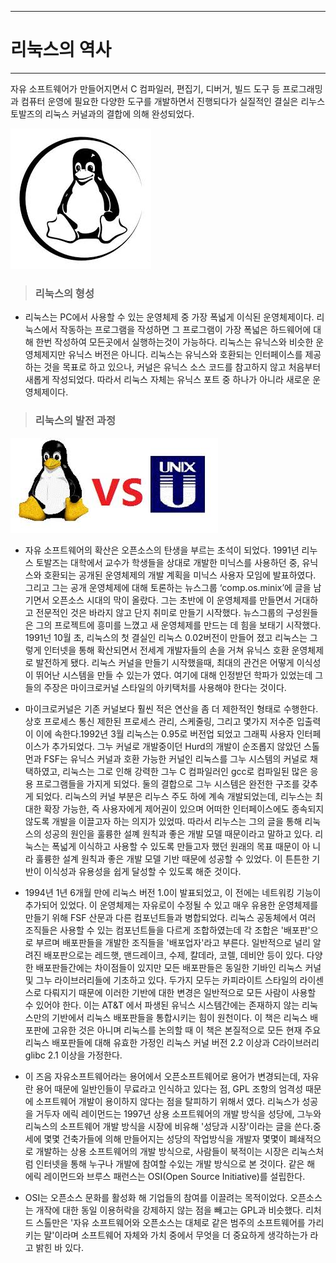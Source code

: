 
---

# 리눅스의 역사

---

자유 소프트웨어가 만들어지면서 C 컴파일러, 편집기, 디버거, 빌드 도구 등 프로그래밍과 컴퓨터 운영에 필요한 다양한 도구를 개발하면서 진행되다가 실질적인 결실은 리누스 토발즈의 리눅스 커널과의 결합에 의해 완성되었다.

![](/assets/Linux.png)

> ### 리눅스의 형성

* 리눅스는 PC에서 사용할 수 있는 운영체제 중 가장 폭넓게 이식된 운영체제이다. 리눅스에서 작동하는 프로그램을 작성하면 그 프로그램이 가장 폭넓은 하드웨어에 대해 한번 작성하여 모든곳에서 실행하는것이 가능하다. 리눅스는 유닉스와 비슷한 운영체제지만 유닉스 버전은 아니다. 리눅스는 유닉스와 호환되는 인터페이스를 제공하는 것을 목표로 하고 있으나, 커널은 유닉스 소스 코드를 참고하지 않고 처음부터 새롭게 작성되었다. 따라서 리눅스 자체는 유닉스 포트 중 하나가 아니라 새로운 운영체제이다.

> ### 리눅스의 발전 과정

![](/assets/vs.png)

* 자유 소프트웨어의 확산은 오픈소스의 탄생을 부르는 초석이 되었다. 1991년 리누스 토발즈는 대학에서 교수가 학생들을 상대로 개발한 미닉스를 사용하던 중, 유닉스와 호환되는 공개된 운영체제의 개발 계획을 미닉스 사용자 모임에 발표하였다. 그리고 그는 공개 운영체제에 대해 토론하는 뉴스그룹 ‘comp.os.minix’에 글을 남기면서 오픈소스 시대의 막이 올랐다. 그는 초반에 이 운영체제를 만들면서 거대하고 전문적인 것은 바라지 않고 단지 취미로 만들기 시작했다. 뉴스그룹의 구성원들은 그의 프로젝트에 흥미를 느꼈고 새 운영체제를 만드는 데 힘을 보태기 시작했다. 1991넌 10월 초, 리눅스의 첫 결실인 리눅스 0.02버전이 만들어 졌고 리눅스는 그렇게 인터넷을 통해 확산되면서 전세계 개발자들의 손을 거쳐 유닉스 호환 운영체제로 발전하게 됐다. 리눅스 커널을 만들기 시작했을때, 최대의 관건은 어떻게 이식성이 뛰어난 시스템을 만들 수 있는가 였다. 여기에 대해 인정받던 학파가 있었는데 그들의 주장은 마이크로커널 스타일의 아키택처를 사용해야 한다는 것이다.

* 마이크로커널은 기존 커널보다 훨씬 적은 연산을 좀 더 제한적인 형태로 수행한다. 상호 프로세스 통신 제한된 프로세스 관리, 스케줄링, 그리고 몇가지 저수준 입출력이 이에 속한다.1992년 3월 리눅스는 0.95로 버전업 되었고 그래픽 사용자 인터페이스가 추가되었다. 그누 커널로 개발중이던 Hurd의 개발이 순조롭지 않았던 스톨먼과 FSF는 유닉스 커널과 호환 가능한 커널인 리눅스를 그누 시스템의 커널로 채택하였고, 리눅스는 그로 인해 강력한 그누 C 컴파일러인 gcc로 컴파일된 많은 응용 프로그램들을 가지게 되었다. 둘의 결합으로 그누 시스템은 완전한 구조를 갖추게 되었다. 리눅스의 커널 부분은 리누스 주도 하에 계속 개발되었는데, 리누스는 최대한 확장 가능한, 즉 사용자에게 제어권이 있으며 어떠한 인터페이스에도 종속되지 않도록 개발을 이끌고자 하는 의지가 있었따. 따라서 리누스는 그의 글을 통해 리눅스의 성공의 원인을 훌륭한 설꼐 원칙과 좋은 개발 모델 때문이라고 말하고 있다. 리눅스는 폭넓게 이식하고 사용할 수 있도록 만들고자 했던 원래의 목표 때문이 아 니라 훌륭한 설계 원칙과 좋은 개발 모델 기반 때문에 성공할 수 있었다. 이 튼튼한 기반이 이식성과 유용성을 쉽게 달성할 수 있도록 해준 것이다.

* 1994년 1년 6개월 만에 리눅스 버전 1.0이 발표되었고, 이 전에는 네트워킹 기능이 추가되어 있었다. 이 운영체제는 자유로이 수정될 수 있고 매우 유용한 운영체제를 만들기 위해 FSF 산문과 다른 컴포넌트들과 병합되었다. 리눅스 공동체에서 여러 조직들은 사용할 수 있는 컴포넌트들을 다르게 조합하였는데 각 조합은 '배포판'으로 부르며 배포판들을 개발한 조직들을 '배포업자'라고 부른다. 일반적으로 널리 알려진 배포판으로는 레드햇, 맨드레이크, 수제, 칼데라, 코렐, 데비안 등이 있다. 다양한 배포판들간에는 차이점들이 있지만 모든 배포판들은 동일한 기바인 리눅스 커널 및 그누 라이브러리들에 기초하고 있다. 두가지 모두는 카피라이트 스타일의 라이센스로 다뤄지기 때문에 이러한 기반에 대한 변경은 일반적으로 모든 사람이 사용할 수 있어야 한다. 이는 AT&T 에서 파생된 유닉스 시스템간에는 존재하지 않는 리눅스만의 기반에서 리눅스 배포판들을 통합시키는 힘이 원천이다. 이 책은 리눅스 배포판에 고유한 것은 아니며 리눅스를 논의할 때 이 책은 본질적으로 모든 현재 주요 리눅스 배포판들에 대해 유효한 가정인 리눅스 커널 버전 2.2 이상과 C라이브러리 glibc 2.1 이상을 가정한다.

* 이 즈음 자유소프트웨어라는 용어에서 오픈소프트웨어로 용어가 변경되는데, 자유란 용어 때문에 일반인들이 무료라고 인식하고 있다는 점, GPL 조항의 엄격성 때문에 소프트웨어 개발이 용이하지 않다는 점을 탈피하기 위해서 였다. 리눅스가 성공을 거두자 에릭 레이먼드는 1997년 상용 소프트웨어의 개발 방식을 성당에, 그누와 리눅스의 소프트웨어 개발 방식을 시장에 비유해 '성당과 시장'이라는 글을 쓴다.중세에 몇몇 건축가들에 의해 만들어지는 성당의 작업방식을 개발자 몇몇이 폐쇄적으로 개발하는 상용 소프트웨어의 개발 방식으로, 사람들이 북적이는 시장은 리눅스처럼 인터넷을 통해 누구나 개발에 참여할 수있는 개발 방식으로 본 것이다. 같은 해 에릭 레이먼드와 브루스 패런스는 OSI\(Open Source Initiative\)를 설립한다.

* OSI는 오픈소스 문화를 활성화 해 기업들의 참여를 이끌려는 목적이었다. 오픈소스는 개작에 대한 동일 이용허락을 강제하지 않는 점을 빼고는 GPL과 비슷했다. 리처드 스톨만은 '자유 소프트웨어와 오픈소스는 대체로 같은 범주의 소프트웨어를 가리키는 말'이라며 소프트웨어 자체와 가치 중에서 무엇을 더 중요하게 생각하는가 라고 밝힌 바 있다.



